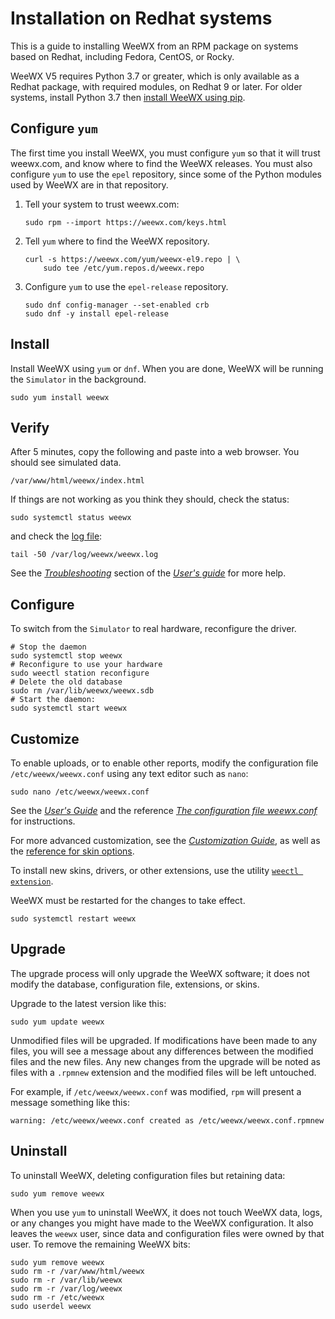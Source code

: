 # Installation on Redhat systems 

This is a guide to installing WeeWX from an RPM package on systems based on
Redhat, including Fedora, CentOS, or Rocky.

WeeWX V5 requires Python 3.7 or greater, which is only available as a Redhat
package, with required modules, on Redhat 9 or later.  For older systems,
install Python 3.7 then [install WeeWX using pip](pip.md).


## Configure `yum`

The first time you install WeeWX, you must configure `yum` so that it will
trust weewx.com, and know where to find the WeeWX releases.  You must also
configure `yum` to use the `epel` repository, since some of the Python modules
used by WeeWX are in that repository.

1. Tell your system to trust weewx.com:

    ```{.shell .copy}
    sudo rpm --import https://weewx.com/keys.html
    ```

2. Tell `yum` where to find the WeeWX repository.

    ```{.shell .copy}
    curl -s https://weewx.com/yum/weewx-el9.repo | \
        sudo tee /etc/yum.repos.d/weewx.repo
    ```

3. Configure `yum` to use the `epel-release` repository.

    ```{.shell .copy}
    sudo dnf config-manager --set-enabled crb
    sudo dnf -y install epel-release
    ```

## Install

Install WeeWX using `yum` or `dnf`. When you are done, WeeWX will be running
the `Simulator` in the background.

```{.shell .copy}
sudo yum install weewx
```


## Verify

After 5 minutes, copy the following and paste into a web browser.  You should
see simulated data.

```{.copy}
/var/www/html/weewx/index.html
```

If things are not working as you think they should, check the status:
```{.shell .copy}
sudo systemctl status weewx
```
and check the [log file](../usersguide/running.md#monitoring-weewx):
```{.shell .copy}
tail -50 /var/log/weewx/weewx.log
```
See the [*Troubleshooting*](../usersguide/troubleshooting/what-to-do.md)
section of the [*User's guide*](../usersguide/introduction.md) for more help.


## Configure

To switch from the `Simulator` to real hardware, reconfigure the driver.

```{.shell .copy}
# Stop the daemon
sudo systemctl stop weewx
# Reconfigure to use your hardware
sudo weectl station reconfigure
# Delete the old database
sudo rm /var/lib/weewx/weewx.sdb
# Start the daemon:
sudo systemctl start weewx
```


## Customize

To enable uploads, or to enable other reports, modify the configuration file
`/etc/weewx/weewx.conf` using any text editor such as `nano`:

```{.shell .copy}
sudo nano /etc/weewx/weewx.conf
```

See the [*User's Guide*](../usersguide/introduction.md) and the reference
[*The configuration file
weewx.conf*](../reference/weewx-options/introduction.md) for
instructions.

For more advanced customization, see the  [*Customization
Guide*](../custom/introduction.md), as well as the [reference for skin
options](../reference/skin-options/introduction.md).
 
To install new skins, drivers, or other extensions, use the utility [`weectl
extension`](../utilities/weectl-extension.md).

WeeWX must be restarted for the changes to take effect.
```{.shell .copy}
sudo systemctl restart weewx
```


## Upgrade

The upgrade process will only upgrade the WeeWX software; it does not modify
the database, configuration file, extensions, or skins.

Upgrade to the latest version like this:
```{.shell .copy}
sudo yum update weewx
```

Unmodified files will be upgraded. If modifications have been made to any
files, you will see a message about any differences between the modified
files and the new files. Any new changes from the upgrade will be noted as
files with a `.rpmnew` extension and the modified files will be left untouched.

For example, if `/etc/weewx/weewx.conf` was modified, `rpm` will present a
message something like this:

```
warning: /etc/weewx/weewx.conf created as /etc/weewx/weewx.conf.rpmnew
```


## Uninstall

To uninstall WeeWX, deleting configuration files but retaining data:

```{.shell .copy}
sudo yum remove weewx
```

When you use `yum` to uninstall WeeWX, it does not touch WeeWX data, logs,
or any changes you might have made to the WeeWX configuration.  It also leaves
the `weewx` user, since data and configuration files were owned by that user.
To remove the remaining WeeWX bits:

```{.shell .copy}
sudo yum remove weewx
sudo rm -r /var/www/html/weewx
sudo rm -r /var/lib/weewx
sudo rm -r /var/log/weewx
sudo rm -r /etc/weewx
sudo userdel weewx
```
